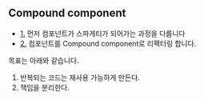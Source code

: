 ## Compound component

- [1.](https://github.com/euijinkk/compound-component/tree/main/src/components/spaghetti) 먼저 컴포넌트가 스파게티가 되어가는 과정을 다룹니다
- [2.](https://github.com/euijinkk/compound-component/tree/main/src/components/refactor) 컴포넌트를 Compound component로 리팩터링 합니다.

목표는 아래와 같습니다.

1. 반복되는 코드는 재사용 가능하게 만든다.
2. 책임을 분리한다.
